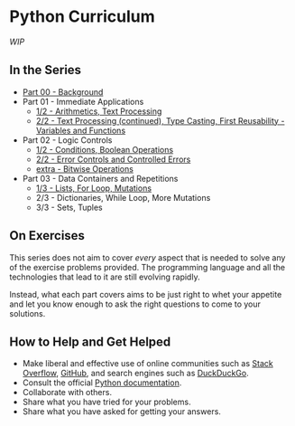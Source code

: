 # Python Curriculum

_WIP_

## In the Series

* [Part 00 - Background](00-background.md)
* Part 01 - Immediate Applications
    * [1/2 - Arithmetics, Text Processing](01-immediate-applications-1.md)
    * [2/2 - Text Processing (continued), Type Casting, First Reusability - Variables and Functions](01-immediate-applications-2.md)
* Part 02 - Logic Controls
    * [1/2 - Conditions, Boolean Operations](02-logic-controls-1.md)
    * [2/2 - Error Controls and Controlled Errors](02-logic-controls-2.md)
    * [extra - Bitwise Operations](02-logic-controls-extra.md)
* Part 03 - Data Containers and Repetitions
    * [1/3 - Lists, For Loop, Mutations](03-data-containers-and-repetitions-01.md)
    * 2/3 - Dictionaries, While Loop, More Mutations
    * 3/3 - Sets, Tuples

## On Exercises

This series does not aim to cover _every_ aspect that is needed to solve any of the exercise problems provided. The programming language and all the technologies that lead to it are still evolving rapidly.

Instead, what each part covers aims to be just right to whet your appetite and let you know enough to ask the right questions to come to your solutions.

## How to Help and Get Helped

* Make liberal and effective use of online communities such as [Stack Overflow](https://stackoverflow.com/), [GitHub](https://github.com/), and search engines such as [DuckDuckGo](https://duckduckgo.com/).
* Consult the official [Python documentation](https://docs.python.org/3.8/).
* Collaborate with others.
* Share what you have tried for your problems.
* Share what you have asked for getting your answers.
